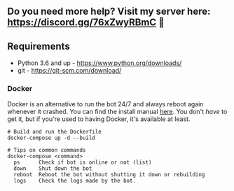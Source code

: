 ## Do you need more help? Visit my server here: **https://discord.gg/76xZwyRBmC** 🍺

## Requirements
- Python 3.6 and up - https://www.python.org/downloads/
- git - https://git-scm.com/download/

### Docker
Docker is an alternative to run the bot 24/7 and always reboot again whenever it crashed. You can find the install manual [here](https://docs.docker.com/install/). You don't *have* to get it, but if you're used to having Docker, it's available at least.
```
# Build and run the Dockerfile
docker-compose up -d --build

# Tips on common commands
docker-compose <command>
  ps      Check if bot is online or not (list)
  down    Shut down the bot
  reboot  Reboot the bot without shutting it down or rebuilding
  logs    Check the logs made by the bot.
```
[]()